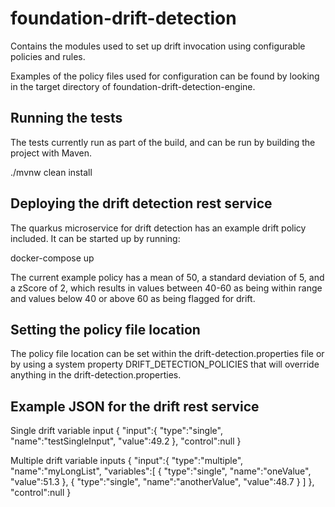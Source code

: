 # foundation-drift-detection

Contains the modules used to set up drift invocation using configurable policies and rules. 

Examples of the policy files used for configuration can be found by looking in the target directory of foundation-drift-detection-engine.

## Running the tests
The tests currently run as part of the build, and can be run by building the project with Maven.

./mvnw clean install

## Deploying the drift detection rest service
The quarkus microservice for drift detection has an example drift policy included. It can be started up by running:

docker-compose up

The current example policy has a mean of 50, a standard deviation of 5, and a zScore of 2, which results in values between
40-60 as being within range and values below 40 or above 60 as being flagged for drift. 

## Setting the policy file location
The policy file location can be set within the drift-detection.properties file or by using a system property DRIFT_DETECTION_POLICIES that will override anything in the drift-detection.properties. 

## Example JSON for the drift rest service

Single drift variable input
{
   "input":{
      "type":"single",
      "name":"testSingleInput",
      "value":49.2
   },
   "control":null
}

Multiple drift variable inputs
{
   "input":{
      "type":"multiple",
      "name":"myLongList",
      "variables":[
         {
            "type":"single",
            "name":"oneValue",
            "value":51.3
         },
         {
            "type":"single",
            "name":"anotherValue",
            "value":48.7
         }
      ]
   },
   "control":null
}